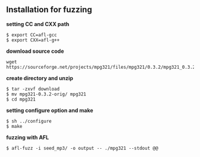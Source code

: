 ## Installation for fuzzing
**setting CC and CXX path**
```
$ export CC=afl-gcc
$ export CXX=afl-g++
```
**download source code**
```
wget https://sourceforge.net/projects/mpg321/files/mpg321/0.3.2/mpg321_0.3.2.orig.tar.gz/download
```
**create directory and unzip**
```
$ tar -zxvf download
$ mv mpg321-0.3.2-orig/ mpg321
$ cd mpg321
```
**setting configure option and make**
```
$ sh ../configure
$ make
```
**fuzzing with AFL**
```
$ afl-fuzz -i seed_mp3/ -o output -- ./mpg321 --stdout @@
```

